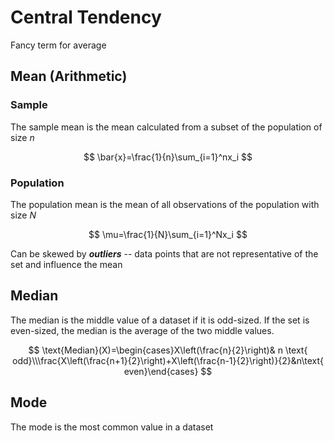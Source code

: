 # Central Tendency

Fancy term for average

## Mean (Arithmetic)

### Sample

The sample mean is the mean calculated from a subset of the population of size $n$

$$
\bar{x}=\frac{1}{n}\sum_{i=1}^nx_i
$$

### Population

The population mean is the mean of all observations of the population with size $N$

$$
\mu=\frac{1}{N}\sum_{i=1}^Nx_i
$$

Can be skewed by ***outliers*** -- data points that are not representative of the set and influence the mean

## Median

The median is the middle value of a dataset if it is odd-sized. If the set is even-sized, the median is the average of the two middle values.

$$
\text{Median}(X)=\begin{cases}X\left(\frac{n}{2}\right)& n \text{ odd}\\\frac{X\left(\frac{n+1}{2}\right)+X\left(\frac{n-1}{2}\right)}{2}&n\text{ even}\end{cases}
$$

## Mode

The mode is the most common value in a dataset
